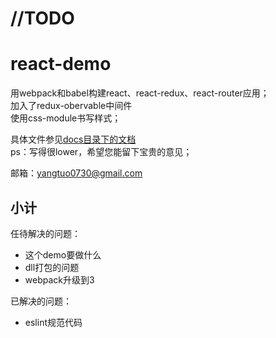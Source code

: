 # //TODO

# react-demo
用webpack和babel构建react、react-redux、react-router应用；  
加入了redux-obervable中间件    
使用css-module书写样式； 
 
具体文件参见[docs目录下的文档](./docs/README.md)  
ps：写得很lower，希望您能留下宝贵的意见；  

邮箱：yangtuo0730@gmail.com


## 小计

任待解决的问题：

- 这个demo要做什么
- dll打包的问题
- webpack升级到3


已解决的问题：

- eslint规范代码




